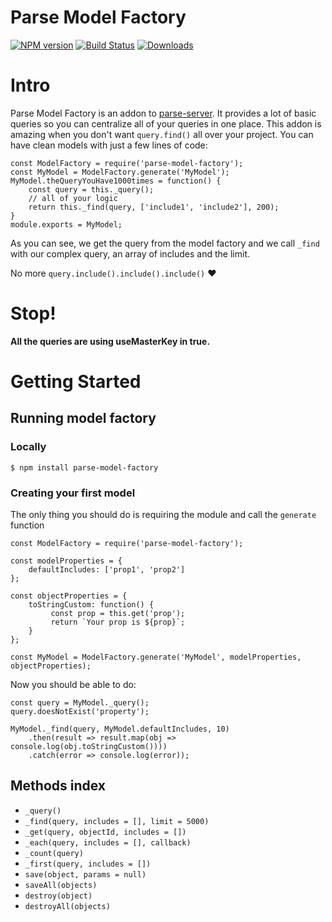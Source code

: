 # Parse Model Factory

[![NPM version][npm-image]][npm-url] [![Build Status][travis-image]][travis-url] [![Downloads][downloads-image]][npm-url]

# Intro
Parse Model Factory is an addon to [parse-server](https://www.npmjs.com/package/parse-server). It provides a lot of basic queries so you can centralize all of your queries in one place. 
This addon is amazing when you don't want `query.find()` all over your project.
You can have clean models with just a few lines of code:

```
const ModelFactory = require('parse-model-factory');
const MyModel = ModelFactory.generate('MyModel');
MyModel.theQueryYouHave1000times = function() {
    const query = this._query();
    // all of your logic
    return this._find(query, ['include1', 'include2'], 200);
}
module.exports = MyModel;
```

As you can see, we get the query from the model factory and we call `_find` with our complex query, an array of includes  and the limit.

No more `query.include().include().include()` :heart:

# Stop!

 **All the queries are using useMasterKey in true.**

# Getting Started


## Running model factory

### Locally
```
$ npm install parse-model-factory
```

### Creating your first model


The only thing you should do is requiring the module and call the `generate` function

```
const ModelFactory = require('parse-model-factory');

const modelProperties = {
    defaultIncludes: ['prop1', 'prop2']
};

const objectProperties = {
    toStringCustom: function() {
 	     const prop = this.get('prop');
 	     return `Your prop is ${prop}`;
    }
};

const MyModel = ModelFactory.generate('MyModel', modelProperties, objectProperties);

```

Now you should be able to do:

```
const query = MyModel._query();
query.doesNotExist('property');

MyModel._find(query, MyModel.defaultIncludes, 10)
    .then(result => result.map(obj => console.log(obj.toStringCustom())))
    .catch(error => console.log(error));
```

## Methods index

* `_query()`
* `_find(query, includes = [], limit = 5000)`
* `_get(query, objectId, includes = [])`
* `_each(query, includes = [], callback)`
* `_count(query)`
* `_first(query, includes = [])`
* `save(object, params = null)`
* `saveAll(objects)`
* `destroy(object)`
* `destroyAll(objects)`

[downloads-image]: https://img.shields.io/npm/dt/parse-model-factory.svg

[npm-url]: https://www.npmjs.com/package/parse-model-factory
[npm-image]: http://img.shields.io/npm/v/parse-model-factory.svg

[travis-url]: https://travis-ci.org/Fedeorlandau/parse-model-factory
[travis-image]: https://travis-ci.org/Fedeorlandau/parse-model-factory.svg

